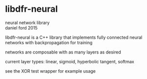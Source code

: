 libdfr-neural  
=================

neural network library  
daniel ford 2015  

libdfr-neural is a C++ library that implements fully connected neural networks
with backpropagation for training  

networks are composable with as many layers as desired

current layer types: linear, sigmoid, hyperbolic tangent, softmax

see the XOR test wrapper for example usage